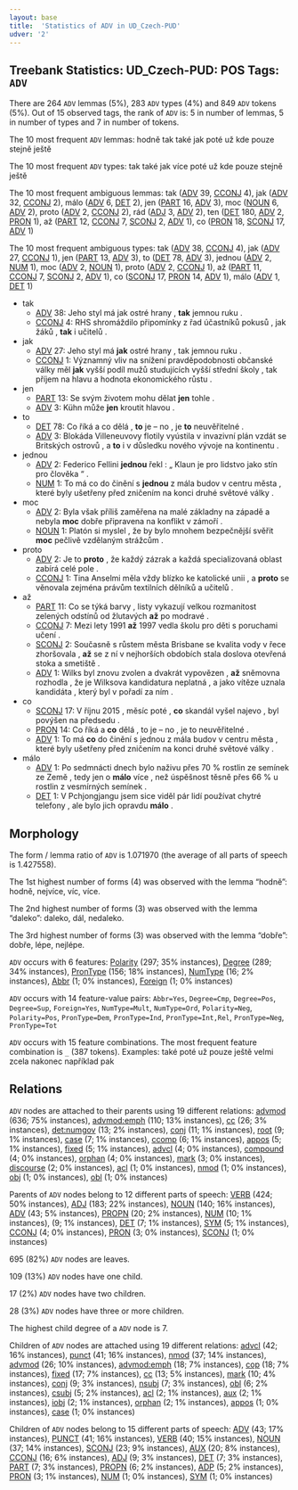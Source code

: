 ```yaml
---
layout: base
title:  'Statistics of ADV in UD_Czech-PUD'
udver: '2'
---
```


## Treebank Statistics: UD_Czech-PUD: POS Tags: `ADV`

There are 264 `ADV` lemmas (5%), 283 `ADV` types (4%) and 849 `ADV` tokens (5%).
Out of 15 observed tags, the rank of `ADV` is: 5 in number of lemmas, 5 in number of types and 7 in number of tokens.

The 10 most frequent `ADV` lemmas: hodně tak také jak poté už kde pouze stejně ještě

The 10 most frequent `ADV` types:  tak také jak více poté už kde pouze stejně ještě

The 10 most frequent ambiguous lemmas: tak ([ADV]() 39, [CCONJ]() 4), jak ([ADV]() 32, [CCONJ]() 2), málo ([ADV]() 6, [DET]() 2), jen ([PART]() 16, [ADV]() 3), moc ([NOUN]() 6, [ADV]() 2), proto ([ADV]() 2, [CCONJ]() 2), rád ([ADJ]() 3, [ADV]() 2), ten ([DET]() 180, [ADV]() 2, [PRON]() 1), až ([PART]() 12, [CCONJ]() 7, [SCONJ]() 2, [ADV]() 1), co ([PRON]() 18, [SCONJ]() 17, [ADV]() 1)

The 10 most frequent ambiguous types:  tak ([ADV]() 38, [CCONJ]() 4), jak ([ADV]() 27, [CCONJ]() 1), jen ([PART]() 13, [ADV]() 3), to ([DET]() 78, [ADV]() 3), jednou ([ADV]() 2, [NUM]() 1), moc ([ADV]() 2, [NOUN]() 1), proto ([ADV]() 2, [CCONJ]() 1), až ([PART]() 11, [CCONJ]() 7, [SCONJ]() 2, [ADV]() 1), co ([SCONJ]() 17, [PRON]() 14, [ADV]() 1), málo ([ADV]() 1, [DET]() 1)


* tak
  * [ADV]() 38: Jeho styl má jak ostré hrany , <b>tak</b> jemnou ruku .
  * [CCONJ]() 4: RHS shromáždilo připomínky z řad účastníků pokusů , jak žáků , <b>tak</b> i učitelů .
* jak
  * [ADV]() 27: Jeho styl má <b>jak</b> ostré hrany , tak jemnou ruku .
  * [CCONJ]() 1: Významný vliv na snížení pravděpodobnosti občanské války měl <b>jak</b> vyšší podíl mužů studujících vyšší střední školy , tak příjem na hlavu a hodnota ekonomického růstu .
* jen
  * [PART]() 13: Se svým životem mohu dělat <b>jen</b> tohle .
  * [ADV]() 3: Kühn může <b>jen</b> kroutit hlavou .
* to
  * [DET]() 78: Co říká a co dělá , <b>to</b> je – no , je <b>to</b> neuvěřitelné .
  * [ADV]() 3: Blokáda Villeneuvovy flotily vyústila v invazivní plán vzdát se Britských ostrovů , a <b>to</b> i v důsledku nového vývoje na kontinentu .
* jednou
  * [ADV]() 2: Federico Fellini <b>jednou</b> řekl : „ Klaun je pro lidstvo jako stín pro člověka “ .
  * [NUM]() 1: To má co do činění s <b>jednou</b> z mála budov v centru města , které byly ušetřeny před zničením na konci druhé světové války .
* moc
  * [ADV]() 2: Byla však příliš zaměřena na malé základny na západě a nebyla <b>moc</b> dobře připravena na konflikt v zámoří .
  * [NOUN]() 1: Platón si myslel , že by bylo mnohem bezpečnější svěřit <b>moc</b> pečlivě vzdělaným strážcům .
* proto
  * [ADV]() 2: Je to <b>proto</b> , že každý zázrak a každá specializovaná oblast zabírá celé pole .
  * [CCONJ]() 1: Tina Anselmi měla vždy blízko ke katolické unii , a <b>proto</b> se věnovala zejména právům textilních dělníků a učitelů .
* až
  * [PART]() 11: Co se týká barvy , listy vykazují velkou rozmanitost zelených odstínů od žlutavých <b>až</b> po modravé .
  * [CCONJ]() 7: Mezi lety 1991 <b>až</b> 1997 vedla školu pro děti s poruchami učení .
  * [SCONJ]() 2: Současně s růstem města Brisbane se kvalita vody v řece zhoršovala , <b>až</b> se z ní v nejhorších obdobích stala doslova otevřená stoka a smetiště .
  * [ADV]() 1: Wilks byl znovu zvolen a dvakrát vypovězen , <b>až</b> sněmovna rozhodla , že je Wilksova kandidatura neplatná , a jako vítěze uznala kandidáta , který byl v pořadí za ním .
* co
  * [SCONJ]() 17: V říjnu 2015 , měsíc poté , <b>co</b> skandál vyšel najevo , byl povýšen na předsedu .
  * [PRON]() 14: Co říká a <b>co</b> dělá , to je – no , je to neuvěřitelné .
  * [ADV]() 1: To má <b>co</b> do činění s jednou z mála budov v centru města , které byly ušetřeny před zničením na konci druhé světové války .
* málo
  * [ADV]() 1: Po sedmnácti dnech bylo naživu přes 70 % rostlin ze semínek ze Země , tedy jen o <b>málo</b> více , než úspěšnost těsně přes 66 % u rostlin z vesmírných semínek .
  * [DET]() 1: V Pchjongjangu jsem sice viděl pár lidí používat chytré telefony , ale bylo jich opravdu <b>málo</b> .

## Morphology

The form / lemma ratio of `ADV` is 1.071970 (the average of all parts of speech is 1.427558).

The 1st highest number of forms (4) was observed with the lemma “hodně”: hodně, nejvíce, víc, více.

The 2nd highest number of forms (3) was observed with the lemma “daleko”: daleko, dál, nedaleko.

The 3rd highest number of forms (3) was observed with the lemma “dobře”: dobře, lépe, nejlépe.

`ADV` occurs with 6 features: [Polarity](cs_pud-feat-Polarity.html) (297; 35% instances), [Degree](cs_pud-feat-Degree.html) (289; 34% instances), [PronType](cs_pud-feat-PronType.html) (156; 18% instances), [NumType](cs_pud-feat-NumType.html) (16; 2% instances), [Abbr](cs_pud-feat-Abbr.html) (1; 0% instances), [Foreign](cs_pud-feat-Foreign.html) (1; 0% instances)

`ADV` occurs with 14 feature-value pairs: `Abbr=Yes`, `Degree=Cmp`, `Degree=Pos`, `Degree=Sup`, `Foreign=Yes`, `NumType=Mult`, `NumType=Ord`, `Polarity=Neg`, `Polarity=Pos`, `PronType=Dem`, `PronType=Ind`, `PronType=Int,Rel`, `PronType=Neg`, `PronType=Tot`

`ADV` occurs with 15 feature combinations.
The most frequent feature combination is `_` (387 tokens).
Examples: také poté už pouze ještě velmi zcela nakonec například pak


## Relations

`ADV` nodes are attached to their parents using 19 different relations: [advmod](cs_pud-dep-advmod.html) (636; 75% instances), [advmod:emph](cs_pud-dep-advmod:emph.html) (110; 13% instances), [cc](cs_pud-dep-cc.html) (26; 3% instances), [det:numgov](cs_pud-dep-det:numgov.html) (13; 2% instances), [conj](cs_pud-dep-conj.html) (11; 1% instances), [root](cs_pud-dep-root.html) (9; 1% instances), [case](cs_pud-dep-case.html) (7; 1% instances), [ccomp](cs_pud-dep-ccomp.html) (6; 1% instances), [appos](cs_pud-dep-appos.html) (5; 1% instances), [fixed](cs_pud-dep-fixed.html) (5; 1% instances), [advcl](cs_pud-dep-advcl.html) (4; 0% instances), [compound](cs_pud-dep-compound.html) (4; 0% instances), [orphan](cs_pud-dep-orphan.html) (4; 0% instances), [mark](cs_pud-dep-mark.html) (3; 0% instances), [discourse](cs_pud-dep-discourse.html) (2; 0% instances), [acl](cs_pud-dep-acl.html) (1; 0% instances), [nmod](cs_pud-dep-nmod.html) (1; 0% instances), [obj](cs_pud-dep-obj.html) (1; 0% instances), [obl](cs_pud-dep-obl.html) (1; 0% instances)

Parents of `ADV` nodes belong to 12 different parts of speech: [VERB](cs_pud-pos-VERB.html) (424; 50% instances), [ADJ](cs_pud-pos-ADJ.html) (183; 22% instances), [NOUN](cs_pud-pos-NOUN.html) (140; 16% instances), [ADV](cs_pud-pos-ADV.html) (43; 5% instances), [PROPN](cs_pud-pos-PROPN.html) (20; 2% instances), [NUM](cs_pud-pos-NUM.html) (10; 1% instances),  (9; 1% instances), [DET](cs_pud-pos-DET.html) (7; 1% instances), [SYM](cs_pud-pos-SYM.html) (5; 1% instances), [CCONJ](cs_pud-pos-CCONJ.html) (4; 0% instances), [PRON](cs_pud-pos-PRON.html) (3; 0% instances), [SCONJ](cs_pud-pos-SCONJ.html) (1; 0% instances)

695 (82%) `ADV` nodes are leaves.

109 (13%) `ADV` nodes have one child.

17 (2%) `ADV` nodes have two children.

28 (3%) `ADV` nodes have three or more children.

The highest child degree of a `ADV` node is 7.

Children of `ADV` nodes are attached using 19 different relations: [advcl](cs_pud-dep-advcl.html) (42; 16% instances), [punct](cs_pud-dep-punct.html) (41; 16% instances), [nmod](cs_pud-dep-nmod.html) (37; 14% instances), [advmod](cs_pud-dep-advmod.html) (26; 10% instances), [advmod:emph](cs_pud-dep-advmod:emph.html) (18; 7% instances), [cop](cs_pud-dep-cop.html) (18; 7% instances), [fixed](cs_pud-dep-fixed.html) (17; 7% instances), [cc](cs_pud-dep-cc.html) (13; 5% instances), [mark](cs_pud-dep-mark.html) (10; 4% instances), [conj](cs_pud-dep-conj.html) (9; 3% instances), [nsubj](cs_pud-dep-nsubj.html) (7; 3% instances), [obl](cs_pud-dep-obl.html) (6; 2% instances), [csubj](cs_pud-dep-csubj.html) (5; 2% instances), [acl](cs_pud-dep-acl.html) (2; 1% instances), [aux](cs_pud-dep-aux.html) (2; 1% instances), [iobj](cs_pud-dep-iobj.html) (2; 1% instances), [orphan](cs_pud-dep-orphan.html) (2; 1% instances), [appos](cs_pud-dep-appos.html) (1; 0% instances), [case](cs_pud-dep-case.html) (1; 0% instances)

Children of `ADV` nodes belong to 15 different parts of speech: [ADV](cs_pud-pos-ADV.html) (43; 17% instances), [PUNCT](cs_pud-pos-PUNCT.html) (41; 16% instances), [VERB](cs_pud-pos-VERB.html) (40; 15% instances), [NOUN](cs_pud-pos-NOUN.html) (37; 14% instances), [SCONJ](cs_pud-pos-SCONJ.html) (23; 9% instances), [AUX](cs_pud-pos-AUX.html) (20; 8% instances), [CCONJ](cs_pud-pos-CCONJ.html) (16; 6% instances), [ADJ](cs_pud-pos-ADJ.html) (9; 3% instances), [DET](cs_pud-pos-DET.html) (7; 3% instances), [PART](cs_pud-pos-PART.html) (7; 3% instances), [PROPN](cs_pud-pos-PROPN.html) (6; 2% instances), [ADP](cs_pud-pos-ADP.html) (5; 2% instances), [PRON](cs_pud-pos-PRON.html) (3; 1% instances), [NUM](cs_pud-pos-NUM.html) (1; 0% instances), [SYM](cs_pud-pos-SYM.html) (1; 0% instances)

